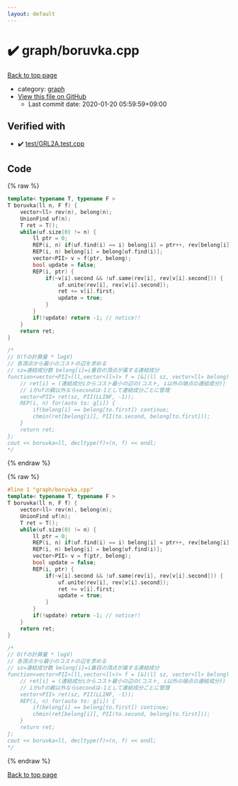 ```yaml
---
layout: default
---
```


<!-- mathjax config similar to math.stackexchange -->
<script type="text/javascript" async
  src="https://cdnjs.cloudflare.com/ajax/libs/mathjax/2.7.5/MathJax.js?config=TeX-MML-AM_CHTML">
</script>
<script type="text/x-mathjax-config">
  MathJax.Hub.Config({
    TeX: { equationNumbers: { autoNumber: "AMS" }},
    tex2jax: {
      inlineMath: [ ['$','$'] ],
      processEscapes: true
    },
    "HTML-CSS": { matchFontHeight: false },
    displayAlign: "left",
    displayIndent: "2em"
  });
</script>

<script type="text/javascript" src="https://cdnjs.cloudflare.com/ajax/libs/jquery/3.4.1/jquery.min.js"></script>
<script src="https://cdn.jsdelivr.net/npm/jquery-balloon-js@1.1.2/jquery.balloon.min.js" integrity="sha256-ZEYs9VrgAeNuPvs15E39OsyOJaIkXEEt10fzxJ20+2I=" crossorigin="anonymous"></script>
<script type="text/javascript" src="../../assets/js/copy-button.js"></script>
<link rel="stylesheet" href="../../assets/css/copy-button.css" />


# :heavy_check_mark: graph/boruvka.cpp

<a href="../../index.html">Back to top page</a>

* category: <a href="../../index.html#f8b0b924ebd7046dbfa85a856e4682c8">graph</a>
* <a href="{{ site.github.repository_url }}/blob/master/graph/boruvka.cpp">View this file on GitHub</a>
    - Last commit date: 2020-01-20 05:59:59+09:00




## Verified with

* :heavy_check_mark: <a href="../../verify/test/GRL2A.test.cpp.html">test/GRL2A.test.cpp</a>


## Code

<a id="unbundled"></a>
{% raw %}
```cpp
template< typename T, typename F >
T boruvka(ll n, F f) {
    vector<ll> rev(n), belong(n);
    UnionFind uf(n);
    T ret = T();
    while(uf.size(0) != n) {
        ll ptr = 0;
        REP(i, n) if(uf.find(i) == i) belong[i] = ptr++, rev[belong[i]] = i;
        REP(i, n) belong[i] = belong[uf.find(i)];
        vector<PII> v = f(ptr, belong);
        bool update = false;
        REP(i, ptr) {
            if(~v[i].second && !uf.same(rev[i], rev[v[i].second])) {
                uf.unite(rev[i], rev[v[i].second]);
                ret += v[i].first;
                update = true;
            }
        }
        if(!update) return -1; // notice!!
    }
    return ret;
}

/*
// O(fの計算量 * logV)
// 各頂点から最小のコストの辺を求める
// sz=連結成分数 belong[i]=i番目の頂点が属する連結成分
function<vector<PII>(ll,vector<ll>)> f = [&](ll sz, vector<ll> belong) {
    // ret[i] = (連結成分iからコスト最小の辺の(コスト, i以外の端点の連結成分))
    // iがufの親以外ならsecondは-1として連結成分ごとに管理
    vector<PII> ret(sz, PII(LLINF, -1));
    REP(i, n) for(auto to: g[i]) {
        if(belong[i] == belong[to.first]) continue;
        chmin(ret[belong[i]], PII(to.second, belong[to.first]));
    }
    return ret;
};
cout << boruvka<ll, decltype(f)>(n, f) << endl;
*/
```
{% endraw %}

<a id="bundled"></a>
{% raw %}
```cpp
#line 1 "graph/boruvka.cpp"
template< typename T, typename F >
T boruvka(ll n, F f) {
    vector<ll> rev(n), belong(n);
    UnionFind uf(n);
    T ret = T();
    while(uf.size(0) != n) {
        ll ptr = 0;
        REP(i, n) if(uf.find(i) == i) belong[i] = ptr++, rev[belong[i]] = i;
        REP(i, n) belong[i] = belong[uf.find(i)];
        vector<PII> v = f(ptr, belong);
        bool update = false;
        REP(i, ptr) {
            if(~v[i].second && !uf.same(rev[i], rev[v[i].second])) {
                uf.unite(rev[i], rev[v[i].second]);
                ret += v[i].first;
                update = true;
            }
        }
        if(!update) return -1; // notice!!
    }
    return ret;
}

/*
// O(fの計算量 * logV)
// 各頂点から最小のコストの辺を求める
// sz=連結成分数 belong[i]=i番目の頂点が属する連結成分
function<vector<PII>(ll,vector<ll>)> f = [&](ll sz, vector<ll> belong) {
    // ret[i] = (連結成分iからコスト最小の辺の(コスト, i以外の端点の連結成分))
    // iがufの親以外ならsecondは-1として連結成分ごとに管理
    vector<PII> ret(sz, PII(LLINF, -1));
    REP(i, n) for(auto to: g[i]) {
        if(belong[i] == belong[to.first]) continue;
        chmin(ret[belong[i]], PII(to.second, belong[to.first]));
    }
    return ret;
};
cout << boruvka<ll, decltype(f)>(n, f) << endl;
*/
```
{% endraw %}

<a href="../../index.html">Back to top page</a>

